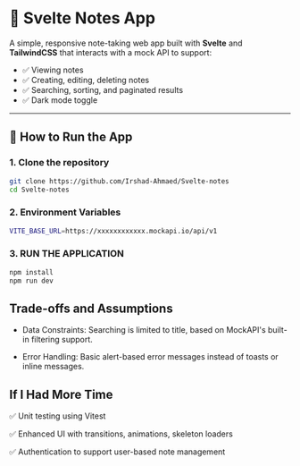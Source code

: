 # 📝 Svelte Notes App

A simple, responsive note-taking web app built with **Svelte** and **TailwindCSS** that interacts with a mock API to support:

- ✅ Viewing notes
- ✅ Creating, editing, deleting notes
- ✅ Searching, sorting, and paginated results
- ✅ Dark mode toggle

---

## 🚀 How to Run the App

### 1. Clone the repository

```bash
git clone https://github.com/Irshad-Ahmaed/Svelte-notes
cd Svelte-notes
```

### 2. Environment Variables
```sh
VITE_BASE_URL=https://xxxxxxxxxxxx.mockapi.io/api/v1
```
### 3. RUN THE APPLICATION
```sh
npm install
npm run dev
```

## Trade-offs and Assumptions
- Data Constraints: Searching is limited to title, based on MockAPI's built-in filtering support.

- Error Handling: Basic alert-based error messages instead of toasts or inline messages.


## If I Had More Time

✅ Unit testing using Vitest

✅ Enhanced UI with transitions, animations, skeleton loaders

✅ Authentication to support user-based note management

